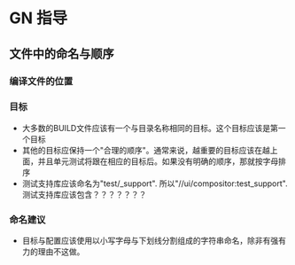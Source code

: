 # GN 指导

## 文件中的命名与顺序

### 编译文件的位置

### 目标
  * 大多数的BUILD文件应该有一个与目录名称相同的目标。这个目标应该是第一个目标
  * 其他的目标应保持一个"合理的顺序"。通常来说，越重要的目标应该在越上面，并且单元测试将跟在相应的目标后。如果没有明确的顺序，那就按字母排序
  * 测试支持库应该命名为"test/_support". 所以"//ui/compositor:test\_support". 测试支持库应该包含？？？？？？？

### 命名建议
* 目标与配置应该使用以小写字母与下划线分割组成的字符串命名，除非有强有力的理由不这做。

